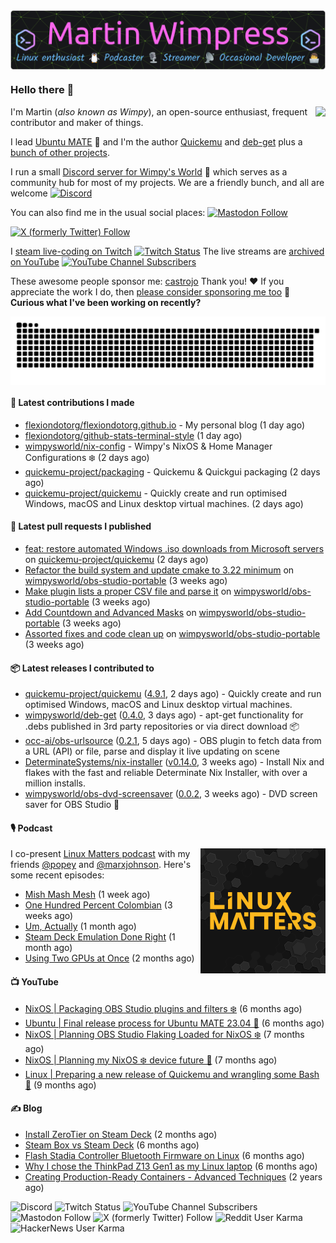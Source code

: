 <div align="center">
  <a href="https://wimpysworld.com" target="_blank"><img align="center" src=".github/github-header-image.png"></a>
</div>

### Hello there 👋

<img align="right" src="https://github-readme-stats.vercel.app/api?username=flexiondotorg&show_icons=true&show=reviews,discussions_started,discussions_answered,prs_merged&include_all_commits=true&bg_color=161719&title_color=fa66ed&icon_color=6bbbfa&text_color=c5c8c6&ring_color=98ed3f&border_radius=8">

I'm Martin (*also known as Wimpy*), an open-source enthusiast, frequent contributor and maker of things.

I lead [Ubuntu MATE](https://ubuntu-mate.org) 🧉 and I'm the author [Quickemu](https://github.com/quickemu-project)
and [deb-get](https://github.com/wimpysworld/deb-get) plus a [bunch of other projects](https://wimpysworld.com/projects/).

I run a small [Discord server for Wimpy's World](https://wimpysworld.io/discord) 💬 which serves as a community hub for most of my projects.
We are a friendly bunch, and all are welcome [![Discord](https://img.shields.io/discord/712850672223125565?style=social&logo=discord&label=Discord)](https://wimpysworld.io/discord)

You can also find me in the usual social places:
[![Mastodon Follow](https://img.shields.io/mastodon/follow/109326458276794082?domain=https%3A%2F%2Ffosstodon.org&style=social&logo=mastodon)](https://fosstodon.org/@wimpy)

[![X (formerly Twitter) Follow](https://img.shields.io/twitter/follow/m_wimpress?style=social&logo=x)](https://twitter.com/m_wimpress)

I [steam live-coding on Twitch](https://twitch.tv/WimpysWorld) [![Twitch Status](https://img.shields.io/twitch/status/wimpysworld?style=social&logo=twitch&label=Twitch)](https://twitch.tv/wimpysworld)
The live streams are [archived on YouTube](https://youtube.com/WimpysWorld) [![YouTube Channel Subscribers](https://img.shields.io/youtube/channel/subscribers/UChpYmMp7EFaxuogUX1eAqyw?style=social&logo=youtube)](https://youtube.com/wimpysworld)

These awesome people sponsor me: [castrojo](https://github.com/castrojo) Thank you! ❤️
If you appreciate the work I do, then [please consider sponsoring me too](https://github.com/sponsors/flexiondotorg) 🤑 **Curious what I've been working on recently?**
<div align="center">
  <img align="center" alt="GitHub Contribution Snake" src="https://raw.githubusercontent.com/flexiondotorg/flexiondotorg/snake/github-contribution-grid-snake-dark.svg">
</div>

#### 🚧 Latest contributions I made

- [flexiondotorg/flexiondotorg.github.io](https://github.com/flexiondotorg/flexiondotorg.github.io) - My personal blog (1 day ago)
- [flexiondotorg/github-stats-terminal-style](https://github.com/flexiondotorg/github-stats-terminal-style) (1 day ago)
- [wimpysworld/nix-config](https://github.com/wimpysworld/nix-config) - Wimpy&#39;s NixOS  &amp; Home Manager Configurations ❄️ (2 days ago)
- [quickemu-project/packaging](https://github.com/quickemu-project/packaging) - Quickemu &amp; Quickgui packaging (2 days ago)
- [quickemu-project/quickemu](https://github.com/quickemu-project/quickemu) - Quickly create and run optimised Windows, macOS and Linux desktop virtual machines. (2 days ago)

#### 🔨 Latest pull requests I published

- [feat: restore automated Windows .iso downloads from Microsoft servers](https://github.com/quickemu-project/quickemu/pull/836) on [quickemu-project/quickemu](https://github.com/quickemu-project/quickemu) (2 days ago)
- [Refactor the build system and update cmake to 3.22 minimum](https://github.com/wimpysworld/obs-studio-portable/pull/36) on [wimpysworld/obs-studio-portable](https://github.com/wimpysworld/obs-studio-portable) (3 weeks ago)
- [Make plugin lists a proper CSV file and parse it](https://github.com/wimpysworld/obs-studio-portable/pull/35) on [wimpysworld/obs-studio-portable](https://github.com/wimpysworld/obs-studio-portable) (3 weeks ago)
- [Add Countdown and Advanced Masks](https://github.com/wimpysworld/obs-studio-portable/pull/34) on [wimpysworld/obs-studio-portable](https://github.com/wimpysworld/obs-studio-portable) (3 weeks ago)
- [Assorted fixes and code clean up](https://github.com/wimpysworld/obs-studio-portable/pull/33) on [wimpysworld/obs-studio-portable](https://github.com/wimpysworld/obs-studio-portable) (3 weeks ago)

#### 📦️ Latest releases I contributed to

- [quickemu-project/quickemu](https://github.com/quickemu-project/quickemu) ([4.9.1](https://github.com/quickemu-project/quickemu/releases/tag/4.9.1), 2 days ago) - Quickly create and run optimised Windows, macOS and Linux desktop virtual machines.
- [wimpysworld/deb-get](https://github.com/wimpysworld/deb-get) ([0.4.0](https://github.com/wimpysworld/deb-get/releases/tag/0.4.0), 3 days ago) - apt-get functionality for .debs published in 3rd party repositories or via direct download 📦
- [occ-ai/obs-urlsource](https://github.com/occ-ai/obs-urlsource) ([0.2.1](https://github.com/occ-ai/obs-urlsource/releases/tag/0.2.1), 5 days ago) - OBS plugin to fetch data from a URL (API) or file, parse and display it live updating on scene
- [DeterminateSystems/nix-installer](https://github.com/DeterminateSystems/nix-installer) ([v0.14.0](https://github.com/DeterminateSystems/nix-installer/releases/tag/v0.14.0), 3 weeks ago) - Install Nix and flakes with the fast and reliable Determinate Nix Installer, with over a million installs.
- [wimpysworld/obs-dvd-screensaver](https://github.com/wimpysworld/obs-dvd-screensaver) ([0.0.2](https://github.com/wimpysworld/obs-dvd-screensaver/releases/tag/0.0.2), 3 weeks ago) - DVD screen saver for OBS Studio 📀



#### 🎙️ Podcast

<img align="right" src=".github/linuxmatters.png" alt="Linux Matters Podcast" width="200" height="200">

I co-present [Linux Matters podcast](https://linuxmatters.sh) with my friends [@popey](https://github.com/popey) and [@marxjohnson](https://github.com/marxjohnson).
Here's some recent episodes:


- [Mish Mash Mesh](https://linuxmatters.sh/15/) (1 week ago)
- [One Hundred Percent Colombian](https://linuxmatters.sh/14/) (3 weeks ago)
- [Um, Actually](https://linuxmatters.sh/13/) (1 month ago)
- [Steam Deck Emulation Done Right](https://linuxmatters.sh/12/) (1 month ago)
- [Using Two GPUs at Once](https://linuxmatters.sh/11/) (2 months ago)

#### 📺️ YouTube

- [NixOS | Packaging OBS Studio plugins and filters ❄️](https://www.youtube.com/watch?v=-QIhBJ11ZTM) (6 months ago)
- [Ubuntu | Final release process for Ubuntu MATE 23.04 🧉](https://www.youtube.com/watch?v=mNJzcJiaCCM) (6 months ago)
- [NixOS | Planning OBS Studio Flaking Loaded for NixOS ❄️](https://www.youtube.com/watch?v=sB-r0im0Mr8) (7 months ago)
- [NixOS | Planning my NixOS ❄️ device future 🔮](https://www.youtube.com/watch?v=v9GM8k9Aa7k) (7 months ago)
- [Linux | Preparing a new release of Quickemu and wrangling some Bash 🐚](https://www.youtube.com/watch?v=No1G-AxYHpY) (9 months ago)

#### ✍️ Blog

- [Install ZeroTier on Steam Deck](https://wimpysworld.com/posts/install-zerotier-on-steamdeck/) (2 months ago)
- [Steam Box vs Steam Deck](https://wimpysworld.com/posts/steambox-vs-steamdeck/) (6 months ago)
- [Flash Stadia Controller Bluetooth Firmware on Linux](https://wimpysworld.com/posts/flash-stadia-controller-bluetooth-firmware-on-linux/) (6 months ago)
- [Why I chose the ThinkPad Z13 Gen1 as my Linux laptop](https://wimpysworld.com/posts/why-i-chose-the-thinkpad-z13-as-my-linux-laptop/) (6 months ago)
- [Creating Production-Ready Containers - Advanced Techniques](https://wimpysworld.com/posts/creating-production-ready-containers-advanced-techniques/) (2 years ago)

![Discord](https://img.shields.io/discord/712850672223125565?style=for-the-badge&logo=discord&label=Discord&labelColor=%23161719&color=%23E4E2E2&link=https%3A%2F%2Fwimpysworld.io%2Fdiscord)
![Twitch Status](https://img.shields.io/twitch/status/WimpysWorld?style=for-the-badge&logo=twitch&label=Twitch&labelColor=%23161719&color=%23E4E2E2&link=https%3A%2F%2Ftwitch.tv%2FWimpysWorld)
![YouTube Channel Subscribers](https://img.shields.io/youtube/channel/subscribers/UChpYmMp7EFaxuogUX1eAqyw?style=for-the-badge&logo=youtube&logoColor=%23fb1b20&label=youtube&labelColor=%23161719&color=%23E4E2E2&link=https%3A%2F%2Fyoutube.com%2FWimpysWorld)
![Mastodon Follow](https://img.shields.io/mastodon/follow/109326458276794082?domain=https%3A%2F%2Ffosstodon.org&style=for-the-badge&logo=mastodon&label=Mastodon&labelColor=%23161719&color=%23E4E2E2&link=https%3A%2F%2Ffosstodon.org%2F%40wimpy)
![X (formerly Twitter) Follow](https://img.shields.io/twitter/follow/m_wimpress?label=%40m_wimpress&style=for-the-badge&logo=x&labelColor=%23161719&color=%23E4E2E2&link=https%3A%2F%2Ftwitter.com%2Fm_wimpress)
![Reddit User Karma](https://img.shields.io/reddit/user-karma/combined/flexiondotorg?style=for-the-badge&logo=reddit&label=Reddit&labelColor=%23161719&color=%23E4E2E2&link=https%3A%2F%2Fwww.reddit.com%2Fuser%2Fflexiondotorg)
![HackerNews User Karma](https://img.shields.io/hackernews/user-karma/flexiondotorg?style=for-the-badge&logo=ycombinator&label=Hacker%20News&labelColor=%23161719&color=%23E4E2E2&link=https%3A%2F%2Fnews.ycombinator.com%2Fuser%3Fid%3Dflexiondotorg)
